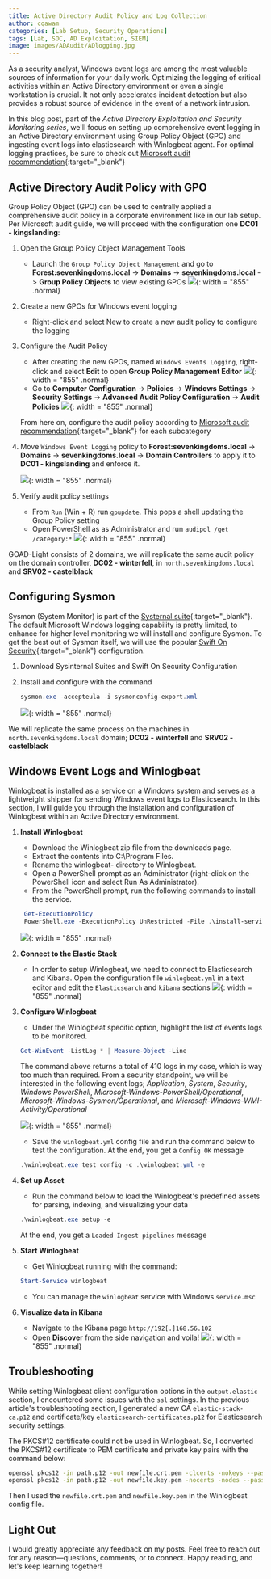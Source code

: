 ```yaml
---
title: Active Directory Audit Policy and Log Collection
author: cqawam
categories: [Lab Setup, Security Operations]
tags: [Lab, SOC, AD Exploitation, SIEM]
image: images/ADAudit/ADlogging.jpg
---
```


As a security analyst, Windows event logs are among the most valuable sources of information for your daily work. Optimizing the logging of critical activities within an Active Directory environment or even a single workstation is crucial. It not only accelerates incident detection but also provides a robust source of evidence in the event of a network intrusion. 

In this blog post, part of the *Active Directory Exploitation and Security Monitoring series*, we'll focus on setting up comprehensive event logging in an Active Directory environment using Group Policy Object (GPO) and ingesting event logs into elasticsearch with Winlogbeat agent. For optimal logging practices, be sure to check out [Microsoft audit recommendation](https://learn.microsoft.com/en-us/windows-server/identity/ad-ds/plan/security-best-practices/audit-policy-recommendations){:target="_blank"}


## Active Directory Audit Policy with GPO
Group Policy Object (GPO) can be used to centrally applied a comprehensive audit policy in a corporate environment like in our lab setup. Per Microsoft audit guide, we will proceed with the configuration one **DC01 - kingslanding**:

1. Open the Group Policy Object Management Tools
    - Launch the `Group Policy Object Management` and go to **Forest:sevenkingdoms.local** -> **Domains** -> **sevenkingdoms.local** -> **Group Policy Objects** to view existing GPOs
    ![](images/ADAudit/AD1.jpg){: width = "855" .normal}

2. Create a new GPOs for Windows event logging
    - Right-click and select New to create a new audit policy to configure the logging
 
3. Configure the Audit Policy
    - After creating the new GPOs, named `Windows Events Logging`, right-click and select **Edit** to open **Group Policy Management Editor**
    ![](images/ADAudit/AD2.jpg){: width = "855" .normal}
    - Go to **Computer Configuration** -> **Policies** -> **Windows Settings** -> **Security Settings** -> **Advanced Audit Policy Configuration** -> **Audit Policies**
    ![](images/ADAudit/AD3.jpg){: width = "855" .normal}  
    
    From here on, configure the audit policy according to [Microsoft audit recommendation](https://learn.microsoft.com/en-us/windows-server/identity/ad-ds/plan/security-best-practices/audit-policy-recommendations){:target="_blank"} for each subcategory
    
4. Move `Windows Event Logging` policy to  **Forest:sevenkingdoms.local** -> **Domains** -> **sevenkingdoms.local** -> **Domain Controllers** to apply it to **DC01 - kingslanding** and enforce it.  

    ![](images/ADAudit/AD4.jpg){: width = "855" .normal}
5. Verify audit policy settings
    - From `Run` (Win + R) run `gpupdate`. This pops a shell updating the Group Policy setting
    - Open PowerShell as as Administrator and run `audipol /get /category:*`
    ![](images/ADAudit/AD5.jpg){: width = "855" .normal}



GOAD-Light consists of 2 domains, we will replicate the same audit policy on the domain controller, **DC02 - winterfell**, in `north.sevenkingdoms.local` and **SRV02 - castelblack**

## Configuring Sysmon
Sysmon (System Monitor) is part of the [Systernal suite](https://docs.microsoft.com/en-us/sysinternals/){:target="_blank"}. The default Microsoft Windows logging capability is pretty limited, to enhance for higher level monitoring we will install and configure Sysmon.
To get the best out of Sysmon itself, we will use the popular [Swift On Security](https://github.com/SwiftOnSecurity/sysmon-config){:target="_blank"} configuration.

1. Download Sysinternal Suites and Swift On Security Configuration
2. Install and configure with the command 

    ```powershell
    sysmon.exe -accepteula -i sysmonconfig-export.xml
    ```

    ![](images/ADAudit/AD6.jpg){: width = "855" .normal} 
    
We will replicate the same process on the machines in `north.sevenkingdoms.local` domain; **DC02 - winterfell** and **SRV02 - castelblack**


## Windows Event Logs and Winlogbeat
Winlogbeat is installed as a service on a Windows system and serves as a lightweight shipper for sending Windows event logs to Elasticsearch. In this section, I will guide you through the installation and configuration of Winlogbeat within an Active Directory environment.  

1. **Install Winlogbeat**
   - Download the Winlogbeat zip file from the downloads page.
   - Extract the contents into C:\Program Files.
   - Rename the winlogbeat-<version> directory to Winlogbeat.
   - Open a PowerShell prompt as an Administrator (right-click on the PowerShell icon and select Run As Administrator).
   - From the PowerShell prompt, run the following commands to install the service.
   ```powershell
    Get-ExecutionPolicy
    PowerShell.exe -ExecutionPolicy UnRestricted -File .\install-service-winlogbeat.ps1
   ```
    ![](images/ADAudit/AD7.jpg){: width = "855" .normal}
   
2. **Connect to the Elastic Stack**  
    - In order to setup Winlogbeat, we need to connect to Elasticsearch and Kibana. Open the configuration file `winlogbeat.yml` in a text editor and edit the `Elasticsearch` and `kibana` sections 
    ![](images/ADAudit/AD8.jpg){: width = "855" .normal}
    
3. **Configure Winlogbeat**
    - Under the Winlogbeat specific option, highlight the list of events logs to be monitored. 
    ```powershell
    Get-WinEvent -ListLog * | Measure-Object -Line
    ```
    The command above returns a total of 410 logs in my case, which is way too much than required. From a security standpoint, we will be interested in the following event logs; *Application*, *System*, *Security*, *Windows PowerShell*, *Microsoft-Windows-PowerShell/Operational*, *Microsoft-Windows-Sysmon/Operational*, and *Microsoft-Windows-WMI-Activity/Operational*
    
    ![](images/ADAudit/AD9.jpg){: width = "855" .normal}
    
    - Save the `winlogbeat.yml` config file and run the command below to test the configuration. At the end, you get a `Config OK` message
    ```powershell
    .\winlogbeat.exe test config -c .\winlogbeat.yml -e
   ```
 
4. **Set up Asset**
    - Run the command below to load the Winlogbeat's predefined assets for parsing, indexing, and visualizing your data
    ```powershell
    .\winlogbeat.exe setup -e
    ```
    At the end, you get a `Loaded Ingest pipelines` message
    
5. **Start Winlogbeat**
    - Get Winlogbeat running with the command:
    ```powershell
    Start-Service winlogbeat
    ```
    - You can manage the `winlogbeat` service with Windows `service.msc`
    
6. **Visualize data in Kibana**
    - Navigate to the Kibana page `http://192[.]168.56.102`
    - Open **Discover** from the side navigation and voila!
    ![](images/ADAudit/AD10.jpg){: width = "855" .normal}
    
   
   
## Troubleshooting
While setting Winlogbeat client configuration options in the `output.elastic` section, I encountered some issues with the `ssl` settings. In the previous article's troubleshooting section, I generated a new CA `elastic-stack-ca.p12` and certificate/key `elasticsearch-certificates.p12` for Elasticsearch security settings.

The PKCS#12 certificate could not be used in Winlogbeat. So, I converted the PKCS#12 certificate to PEM certificate and private key pairs with the command below:


```bash
openssl pkcs12 -in path.p12 -out newfile.crt.pem -clcerts -nokeys --passin 'pass:<password-here>'
openssl pkcs12 -in path.p12 -out newfile.key.pem -nocerts -nodes --passin 'pass:<password-here>'
```
Then I used the `newfile.crt.pem` and `newfile.key.pem` in the Winlogbeat config file.


## Light Out
I would greatly appreciate any feedback on my posts. Feel free to reach out for any reason—questions, comments, or to connect. Happy reading, and let's keep learning together!